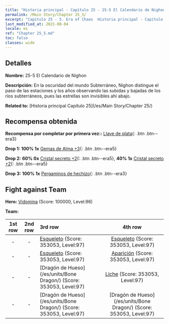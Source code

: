 ```yaml
---
title: "Historia principal - Capítulo 25 - 25-5 El Calendario de Nighon"
permalink: /Main Story/Chapter 25_5/
excerpt: "Capítulo 25 - 5. Era of Chaos  Historia principal - Capítulo 25_5. 25-5 El Calendario de Nighon"
last_modified_at: 2021-08-04
locale: es
ref: "Chapter 25_5.md"
toc: false
classes: wide
---
```


## Detalles

 **Nombre:** 25-5 El Calendario de Nighon

 **Descripción:** En la oscuridad del mundo Subterráneo, Nighon distingue el paso de las estaciones y los años observando las subidas y bajadas de los ríos subterráneos, pues las estrellas son invisibles ahí abajo.

 **Related to:** [Historia principal Capítulo 25](/es/Main Story/Chapter 25/)

## Recompensa obtenida

 **Recompensa por completar por primera vez::** [Llave de plata](/ItemsES/con_693/){: .btn .btn--era3}

 **Drop 1:** **100% 1x** [Gemas de Alma +3](/ItemsES/mat_86/){: .btn .btn--era5}

 **Drop 2:** **60% 0x** [Cristal secreto +2](/ItemsES/mat_80/){: .btn .btn--era5}, **40% 1x** [Cristal secreto +2](/ItemsES/mat_80/){: .btn .btn--era5}

 **Drop 3:** **100% 1x** [Pergaminos de hechizo](/ItemsES/con_694/){: .btn .btn--era3}


## Fight against Team
 **Hero:** [Vidomina](/es/heroes/Vidomina/) (Score: 100000, Level:96)

 **Team:**


  | 1st row | 2nd row | 3rd row | 4th row |
  |:----:|:----:|:----|:----:|
  | - | - | [Esqueleto](/es/units/Skeleton/) (Score: 353053, Level:97)  | [Esqueleto](/es/units/Skeleton/) (Score: 353053, Level:97)  |
  | - | - | [Esqueleto](/es/units/Skeleton/) (Score: 353053, Level:97)  | [Aparición](/es/units/Wight/) (Score: 353053, Level:97)  |
  | - | - | [Dragón de Hueso](/es/units/Bone Dragon/) (Score: 353053, Level:97)  | [Liche](/es/units/Lich/) (Score: 353053, Level:97)  |
  | - | - | [Dragón de Hueso](/es/units/Bone Dragon/) (Score: 353053, Level:97)  | [Dragón de Hueso](/es/units/Bone Dragon/) (Score: 353053, Level:97)  |


